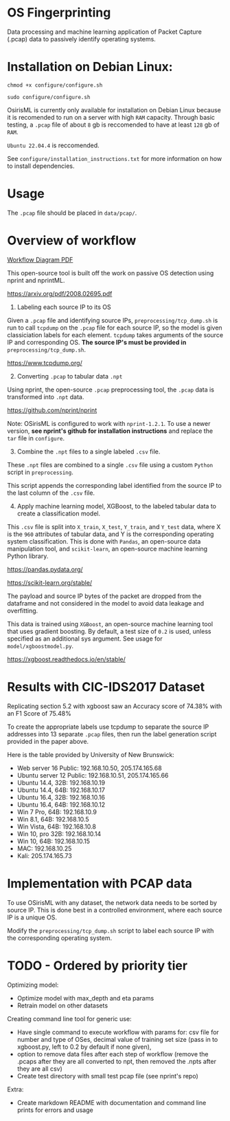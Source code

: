 # OS Fingerprinting

Data processing and machine learning application of Packet Capture (.pcap) data to passively identify operating systems.

# Installation on Debian Linux:

`chmod +x configure/configure.sh`

`sudo configure/configure.sh`

OsirisML is currently only available for installation on Debian Linux because it is recomended to run on a server with high `RAM` capacity. Through basic testing, a `.pcap` file of about `8` gb is reccomended to have at least `128` gb of `RAM`.

`Ubuntu 22.04.4` is reccomended.

See `configure/installation_instructions.txt` for more information on how to install dependencies.

# Usage

The `.pcap` file should be placed in `data/pcap/`.

# Overview of workflow

[Workflow Diagram PDF](OSirisML.pdf)

This open-source tool is built off the work on passive OS detection using nprint and nprintML.

https://arxiv.org/pdf/2008.02695.pdf

1. Labeling each source IP to its OS

Given a `.pcap` file and identifying source IPs, `preprocessing/tcp_dump.sh` is run to call `tcpdump` on the `.pcap` file for each source IP, so the model is given classiciation labels for each element. `tcpdump` takes arguments of the source IP and corresponding OS. **The source IP's must be provided in**  `preprocessing/tcp_dump.sh`.

https://www.tcpdump.org/

2. Converting `.pcap` to tabular data `.npt`

Using nprint, the open-source `.pcap` preprocessing tool, the `.pcap` data is transformed into `.npt` data.

https://github.com/nprint/nprint

Note: OSirisML is configured to work with `nprint-1.2.1`. To use a newer version, **see nprint's github for installation instructions** and replace the `tar` file in `configure`.

3. Combine the `.npt` files to a single labeled `.csv` file.

These `.npt` files are combined to a single `.csv` file using a custom `Python` script in `preprocessing`.

This script appends the corresponding label identified from the source IP to the last column of the `.csv` file.

4. Apply machine learning model, XGBoost, to the labeled tabular data to create a classification model.

This `.csv` file is split into `X_train`, `X_test`, `Y_train`, and `Y_test` data, where X is the `960` attributes of tabular data, and Y is the corresponding operating system classification. This is done with `Pandas`, an open-source data manipulation tool, and `scikit-learn`, an open-source machine learning Python library.

https://pandas.pydata.org/

https://scikit-learn.org/stable/

The payload and source IP bytes of the packet are dropped from the dataframe and not considered in the model to avoid data leakage and overfitting.

This data is trained using `XGBoost`, an open-source machine learning tool that uses gradient boosting. By default, a test size of `0.2` is used, unless specified as an additional sys argument. See usage for `model/xgboostmodel.py`.

https://xgboost.readthedocs.io/en/stable/

# Results with CIC-IDS2017 Dataset

Replicating section 5.2 with xgboost saw an Accuracy score of 74.38% with an F1 Score of 75.48%

To create the appropriate labels use tcpdump to separate the source IP addresses into 13 separate `.pcap` files, then run the label generation script provided in the paper above.

Here is the table provided by University of New Brunswick:
- Web server 16 Public: 192.168.10.50, 205.174.165.68
- Ubuntu server 12 Public: 192.168.10.51, 205.174.165.66
- Ubuntu 14.4, 32B: 192.168.10.19
- Ubuntu 14.4, 64B: 192.168.10.17
- Ubuntu 16.4, 32B: 192.168.10.16
- Ubuntu 16.4, 64B: 192.168.10.12
- Win 7 Pro, 64B: 192.168.10.9
- Win 8.1, 64B: 192.168.10.5
- Win Vista, 64B: 192.168.10.8
- Win 10, pro 32B: 192.168.10.14
- Win 10, 64B: 192.168.10.15
- MAC: 192.168.10.25
- Kali: 205.174.165.73


# Implementation with PCAP data

To use OSirisML with any dataset, the network data needs to be sorted by source IP. This is done best in a controlled environment, where each source IP is a unique OS.

Modify the `preprocessing/tcp_dump.sh` script to label each source IP with the corresponding operating system.


# TODO - Ordered by priority tier

Optimizing model:

- Optimize model with max_depth and eta params
- Retrain model on other datasets

Creating command line tool for generic use:

- Have single command to execute workflow with params for: csv file for number and type of OSes, decimal value of training set size (pass in to xgboost.py, left to 0.2 by default if none given),
- option to remove data files after each step of workflow (remove the .pcaps after they are all converted to npt, then removed the .npts after they are all csv)
- Create test directory with small test pcap file (see nprint's repo)

Extra:

- Create markdown README with documentation and command line prints for errors and usage
